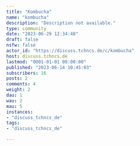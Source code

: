```yaml
---
title: "Kombucha" 
name: "kombucha"
description: "Description not available."
type: community
date: "2023-06-29 12:34:40"
draft: false
nsfw: false
actor_id: "https://discuss.tchncs.de/c/kombucha"
host: discuss.tchncs.de
lastmod: "0001-01-01 00:00:00"
published: "2023-06-14 10:45:03"
subscribers: 16
posts: 2
comments: 4
weight: 2
dau: 1
wau: 2
mau: 5
instances:
- "discuss_tchncs_de"
tags: 
- "discuss_tchncs_de"

---
```

